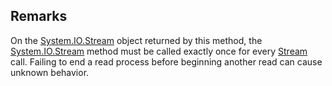 ## Remarks  
 On the [System.IO.Stream](assetId:///T:System.IO.Stream?qualifyHint=False&autoUpgrade=True) object returned by this method, the [System.IO.Stream](assetId:///T:System.IO.Stream?qualifyHint=False&autoUpgrade=True) method must be called exactly once for every [Stream](assetId:///T:System.IO.Stream?qualifyHint=False&autoUpgrade=True) call. Failing to end a read process before beginning another read can cause unknown behavior.